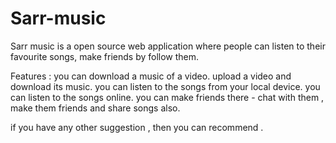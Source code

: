 # Sarr-music
Sarr music is a open source web application  where people can listen to their favourite songs, make friends by follow them.

Features : 
  you can download a music of a video. upload a video and download its music.
  you can listen to the songs from your local device.
  you can listen to the songs online.
  you can make friends there - chat with them , make them friends and share songs also.
  
  
  
  
  
  if you have any other suggestion , then you can recommend .
